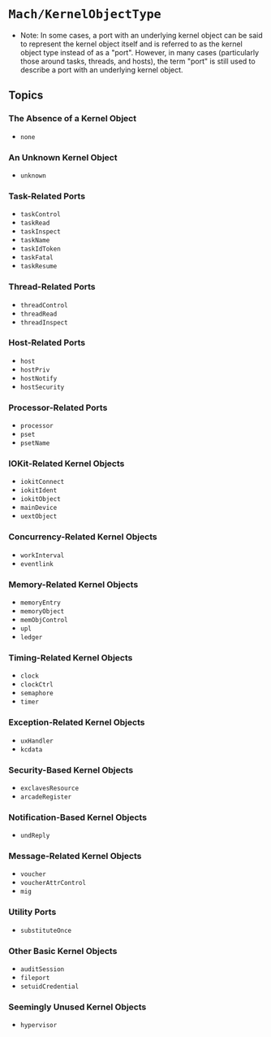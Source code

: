 # ``Mach/KernelObjectType``

- Note: In some cases, a port with an underlying kernel object can be said to represent the kernel object itself and is referred to as the kernel object type instead of as a "port". However, in many cases (particularly those around tasks, threads, and hosts), the term "port" is still used to describe a port with an underlying kernel object.

## Topics

### The Absence of a Kernel Object  

- ``none``

### An Unknown Kernel Object

- ``unknown``

### Task-Related Ports

- ``taskControl``
- ``taskRead``
- ``taskInspect``
- ``taskName``
- ``taskIdToken``
- ``taskFatal``
- ``taskResume``

### Thread-Related Ports

- ``threadControl``
- ``threadRead``
- ``threadInspect``

### Host-Related Ports

- ``host``
- ``hostPriv``
- ``hostNotify``
- ``hostSecurity``

### Processor-Related Ports

- ``processor``
- ``pset``
- ``psetName``

### IOKit-Related Kernel Objects

- ``iokitConnect``
- ``iokitIdent``
- ``iokitObject``
- ``mainDevice``
- ``uextObject``

### Concurrency-Related Kernel Objects

- ``workInterval``
- ``eventlink``

### Memory-Related Kernel Objects

- ``memoryEntry``
- ``memoryObject``
- ``memObjControl``
- ``upl``
- ``ledger``

### Timing-Related Kernel Objects

- ``clock``
- ``clockCtrl``
- ``semaphore``
- ``timer``

### Exception-Related Kernel Objects

- ``uxHandler``
- ``kcdata``

### Security-Based Kernel Objects

- ``exclavesResource``
- ``arcadeRegister``

### Notification-Based Kernel Objects

- ``undReply``

### Message-Related Kernel Objects
- ``voucher``
- ``voucherAttrControl``
- ``mig``

### Utility Ports

- ``substituteOnce``

### Other Basic Kernel Objects

- ``auditSession``
- ``fileport``
- ``setuidCredential``

### Seemingly Unused Kernel Objects

- ``hypervisor``